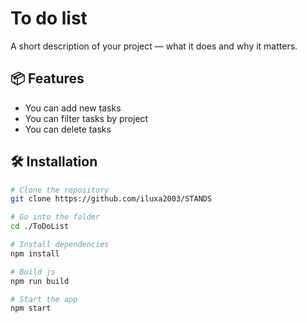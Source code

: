 # To do list

A short description of your project — what it does and why it matters.

## 📦 Features

- You can add new tasks
- You can filter tasks by project
- You can delete tasks

## 🛠️ Installation

```bash
# Clone the repository
git clone https://github.com/iluxa2003/STANDS

# Go into the folder
cd ./ToDoList

# Install dependencies
npm install

# Build js
npm run build

# Start the app
npm start
```
